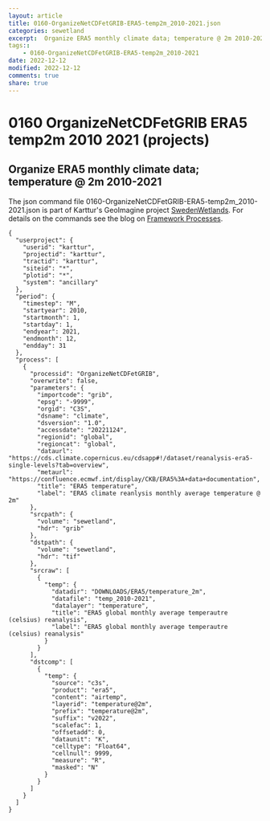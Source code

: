 ```yaml
---
layout: article
title: 0160-OrganizeNetCDFetGRIB-ERA5-temp2m_2010-2021.json
categories: sewetland
excerpt:  Organize ERA5 monthly climate data; temperature @ 2m 2010-2021 
tags:: 
    - 0160-OrganizeNetCDFetGRIB-ERA5-temp2m_2010-2021
date: 2022-12-12
modified: 2022-12-12
comments: true
share: true
---
```


# 0160 OrganizeNetCDFetGRIB ERA5 temp2m 2010 2021 (projects)

##  Organize ERA5 monthly climate data; temperature @ 2m 2010-2021 

The json command file <span class='file'>0160-OrganizeNetCDFetGRIB-ERA5-temp2m_2010-2021.json</span> is part of Karttur's GeoImagine project [<span class='project'>SwedenWetlands</span>](https://karttur.github.io/geoimagine03-proj-wetland-se/index.html). For details on the commands see the blog on [Framework Processes](https://karttur.github.io/geoimagine03-docs-procpack/).

```
{
  "userproject": {
    "userid": "karttur",
    "projectid": "karttur",
    "tractid": "karttur",
    "siteid": "*",
    "plotid": "*",
    "system": "ancillary"
  },
  "period": {
    "timestep": "M",
    "startyear": 2010,
    "startmonth": 1,
    "startday": 1,
    "endyear": 2021,
    "endmonth": 12,
    "endday": 31
  },
  "process": [
    {
      "processid": "OrganizeNetCDFetGRIB",
      "overwrite": false,
      "parameters": {
        "importcode": "grib",
        "epsg": "-9999",
        "orgid": "C3S",
        "dsname": "climate",
        "dsversion": "1.0",
        "accessdate": "20221124",
        "regionid": "global",
        "regioncat": "global",
        "dataurl": "https://cds.climate.copernicus.eu/cdsapp#!/dataset/reanalysis-era5-single-levels?tab=overview",
        "metaurl": "https://confluence.ecmwf.int/display/CKB/ERA5%3A+data+documentation",
        "title": "ERA5 temperature",
        "label": "ERA5 climate reanlysis monthly average temperature @ 2m"
      },
      "srcpath": {
        "volume": "sewetland",
        "hdr": "grib"
      },
      "dstpath": {
        "volume": "sewetland",
        "hdr": "tif"
      },
      "srcraw": [
        {
          "temp": {
            "datadir": "DOWNLOADS/ERA5/temperature_2m",
            "datafile": "temp_2010-2021",
            "datalayer": "temperature",
            "title": "ERA5 global monthly average temperautre (celsius) reanalysis",
            "label": "ERA5 global monthly average temperautre (celsius) reanalysis"
          }
        }
      ],
      "dstcomp": [
        {
          "temp": {
            "source": "c3s",
            "product": "era5",
            "content": "airtemp",
            "layerid": "temperature@2m",
            "prefix": "temperature@2m",
            "suffix": "v2022",
            "scalefac": 1,
            "offsetadd": 0,
            "dataunit": "K",
            "celltype": "Float64",
            "cellnull": 9999,
            "measure": "R",
            "masked": "N"
          }
        }
      ]
    }
  ]
}
```
